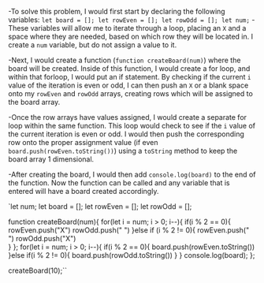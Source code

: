-To solve this problem, I would first start by declaring the following variables:
`let board = [];
let rowEven = [];
let rowOdd = [];
let num;`
-These variables will allow me to iterate through a loop, placing an `X` and a space where they are needed, based on which row they will be located in. I create a `num` variable, but do not assign a value to it.

-Next, I would create a function (`function createBoard(num)`) where the board will be created. Inside of this function, I would create a for loop, and within that forloop, I would put an if statement. By checking if the current `i` value of the iteration is even or odd, I can then push an `X` or a blank space onto my `rowEven` and `rowOdd` arrays, creating rows which will be assigned to the board array.

-Once the row arrays have values assigned, I would create a separate for loop within the same function. This loop would check to see if the `i` value of the current iteration is even or odd. I would then push the corresponding row onto the proper assignment value (if even `board.push(rowEven.toString())`) using a `toString` method to keep the board array 1 dimensional.

-After creating the board, I would then add `console.log(board)` to the end of the function. Now the function can be called and any variable that is entered will have a board created accordingly.

`let num;
let board = [];
let rowEven = [];
let rowOdd = [];

function createBoard(num){
for(let i = num; i > 0; i--){
  if(i % 2 == 0){
    rowEven.push("X")
    rowOdd.push(" ")
  }else if (i % 2 != 0){
    rowEven.push(" ")
    rowOdd.push("X")   
  }
};
for(let i = num; i > 0; i--){
  if(i % 2 == 0){
    board.push(rowEven.toString())
  }else if(i % 2 != 0){
    board.push(rowOdd.toString())
  }
}
console.log(board);
};

createBoard(10);``
